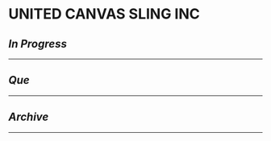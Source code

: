 # UNITED CANVAS  SLING INC

## *In Progress*

--------------------

## *Que*

-----------------------------------
## *Archive*

-----------------------------------

